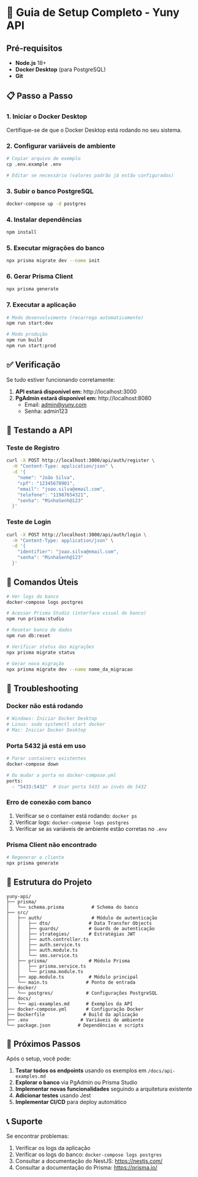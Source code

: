 # 🚀 Guia de Setup Completo - Yuny API

## Pré-requisitos

- **Node.js** 18+ 
- **Docker Desktop** (para PostgreSQL)
- **Git**

## 📋 Passo a Passo

### 1. Iniciar o Docker Desktop
Certifique-se de que o Docker Desktop está rodando no seu sistema.

### 2. Configurar variáveis de ambiente
```bash
# Copiar arquivo de exemplo
cp .env.example .env

# Editar se necessário (valores padrão já estão configurados)
```

### 3. Subir o banco PostgreSQL
```bash
docker-compose up -d postgres
```

### 4. Instalar dependências
```bash
npm install
```

### 5. Executar migrações do banco
```bash
npx prisma migrate dev --name init
```

### 6. Gerar Prisma Client
```bash
npx prisma generate
```

### 7. Executar a aplicação
```bash
# Modo desenvolvimento (recarrega automaticamente)
npm run start:dev

# Modo produção
npm run build
npm run start:prod
```

## ✅ Verificação

Se tudo estiver funcionando corretamente:

1. **API estará disponível em:** http://localhost:3000
2. **PgAdmin estará disponível em:** http://localhost:8080
   - Email: admin@yuny.com  
   - Senha: admin123

## 🧪 Testando a API

### Teste de Registro
```bash
curl -X POST http://localhost:3000/api/auth/register \
  -H "Content-Type: application/json" \
  -d '{
    "nome": "João Silva",
    "cpf": "12345678901",
    "email": "joao.silva@email.com", 
    "telefone": "11987654321",
    "senha": "MinhaSenh@123"
  }'
```

### Teste de Login
```bash
curl -X POST http://localhost:3000/api/auth/login \
  -H "Content-Type: application/json" \
  -d '{
    "identifier": "joao.silva@email.com",
    "senha": "MinhaSenh@123"
  }'
```

## 🔧 Comandos Úteis

```bash
# Ver logs do banco
docker-compose logs postgres

# Acessar Prisma Studio (interface visual do banco)
npm run prisma:studio

# Resetar banco de dados
npm run db:reset

# Verificar status das migrações
npx prisma migrate status

# Gerar nova migração
npx prisma migrate dev --name nome_da_migracao
```

## 🐛 Troubleshooting

### Docker não está rodando
```bash
# Windows: Iniciar Docker Desktop
# Linux: sudo systemctl start docker
# Mac: Iniciar Docker Desktop
```

### Porta 5432 já está em uso
```bash
# Parar containers existentes
docker-compose down

# Ou mudar a porta no docker-compose.yml
ports:
  - "5433:5432"  # Usar porta 5433 ao invés de 5432
```

### Erro de conexão com banco
1. Verificar se o container está rodando: `docker ps`
2. Verificar logs: `docker-compose logs postgres`
3. Verificar se as variáveis de ambiente estão corretas no `.env`

### Prisma Client não encontrado
```bash
# Regenerar o cliente
npx prisma generate
```

## 📁 Estrutura do Projeto

```
yuny-api/
├── prisma/
│   └── schema.prisma          # Schema do banco
├── src/
│   ├── auth/                  # Módulo de autenticação
│   │   ├── dto/              # Data Transfer Objects
│   │   ├── guards/           # Guards de autenticação
│   │   ├── strategies/       # Estratégias JWT
│   │   ├── auth.controller.ts
│   │   ├── auth.service.ts
│   │   ├── auth.module.ts
│   │   └── sms.service.ts
│   ├── prisma/               # Módulo Prisma
│   │   ├── prisma.service.ts
│   │   └── prisma.module.ts
│   ├── app.module.ts         # Módulo principal
│   └── main.ts              # Ponto de entrada
├── docker/
│   └── postgres/            # Configurações PostgreSQL
├── docs/
│   └── api-examples.md      # Exemplos da API
├── docker-compose.yml       # Configuração Docker
├── Dockerfile              # Build da aplicação
├── .env                   # Variáveis de ambiente
└── package.json          # Dependências e scripts
```

## 🎯 Próximos Passos

Após o setup, você pode:

1. **Testar todos os endpoints** usando os exemplos em `/docs/api-examples.md`
2. **Explorar o banco** via PgAdmin ou Prisma Studio  
3. **Implementar novas funcionalidades** seguindo a arquitetura existente
4. **Adicionar testes** usando Jest
5. **Implementar CI/CD** para deploy automático

## 📞 Suporte

Se encontrar problemas:
1. Verificar os logs da aplicação
2. Verificar os logs do banco: `docker-compose logs postgres`
3. Consultar a documentação do NestJS: https://nestjs.com/
4. Consultar a documentação do Prisma: https://prisma.io/